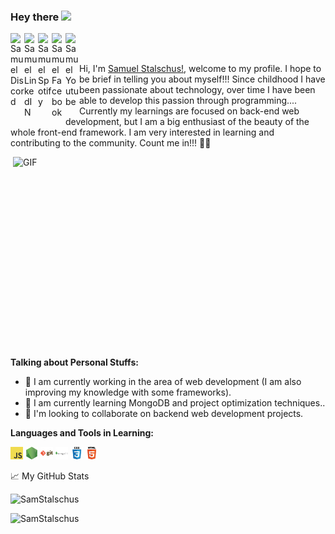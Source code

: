 ### Hey there <img src="https://media.giphy.com/media/hvRJCLFzcasrR4ia7z/giphy.gif" width="25px">
<a href="https://discord.gg/">
  <img align="left" alt="Samuel Discord" width="22px" src="https://raw.githubusercontent.com/peterthehan/peterthehan/master/assets/discord.svg" />
</a>
<a href="https://www.linkedin.com/in/samstalschus/">
  <img align="left" alt="Samuel LinkedIN" width="22px" src="https://raw.githubusercontent.com/peterthehan/peterthehan/master/assets/linkedin.svg" />
</a>
<a href="https://open.spotify.com/user/7kkj14lfkonfs83ia17r5xmm1">
  <img align="left" alt="Samuel Spotify" width="22px" src="https://raw.githubusercontent.com/peterthehan/peterthehan/master/assets/spotify.svg" />
</a>
<a href="https://www.facebook.com/sam.stalschus">
  <img align="left" alt="Samuel Facebook" width="22px" src="https://raw.githubusercontent.com/peterthehan/peterthehan/master/assets/facebook.svg" />
</a>
<a href="https://www.youtube.com/channel/UCKEp2j7uJzzoLxxVGBMjiNg">
  <img align="left" alt="Samuel Youtube" width="22px" src="https://raw.githubusercontent.com/peterthehan/peterthehan/master/assets/youtube.svg" />
</a>
<br />

<br>

Hi, I'm [Samuel Stalschus!](https://www.instagram.com/samstalschusx/), welcome to my profile. I hope to be brief in telling you about myself!!! Since childhood I have been passionate about technology, over time I have been able to develop this passion through programming.... Currently my learnings are focused on back-end web development, but I am a big enthusiast of the beauty of the whole front-end framework. I am very interested in learning and contributing to the community. Count me in!!! 🚀🚀 




  <img align="right" alt="GIF" src="https://github.com/abhisheknaiidu/abhisheknaiidu/blob/master/code.gif?raw=true" width="500" height="320" />
  
  
  
**Talking about Personal Stuffs:**

- :telescope: I am currently working in the area of web development (I am also improving my knowledge with some frameworks).
- :seedling: I am currently learning MongoDB and project optimization techniques..
- 🤝 I'm looking to collaborate on backend web development projects. 


**Languages and Tools in Learning:**  

<code><img height="20" src="https://raw.githubusercontent.com/github/explore/80688e429a7d4ef2fca1e82350fe8e3517d3494d/topics/javascript/javascript.png"></code>
<code><img height="20" src="https://raw.githubusercontent.com/github/explore/80688e429a7d4ef2fca1e82350fe8e3517d3494d/topics/nodejs/nodejs.png"></code>
<code><img height="20" src="https://raw.githubusercontent.com/github/explore/80688e429a7d4ef2fca1e82350fe8e3517d3494d/topics/git/git.png"></code>
<code><img height="20" src="https://raw.githubusercontent.com/github/explore/80688e429a7d4ef2fca1e82350fe8e3517d3494d/topics/mongodb/mongodb.png"></code>
<code><img height="20" src="https://raw.githubusercontent.com/github/explore/80688e429a7d4ef2fca1e82350fe8e3517d3494d/topics/css/css.png"></code>
<code><img height="20" src="https://raw.githubusercontent.com/github/explore/80688e429a7d4ef2fca1e82350fe8e3517d3494d/topics/html/html.png"></code>



📈 My GitHub Stats

<p align="left"> <img src="https://github-readme-stats.vercel.app/api?username=SamStalschus&show_icons=true" alt="SamStalschus" />
<p align="left"> <img src="https://github-readme-stats.vercel.app/api/top-langs/?username=SamStalschus&layout=compact" alt="SamStalschus" />
<br>
